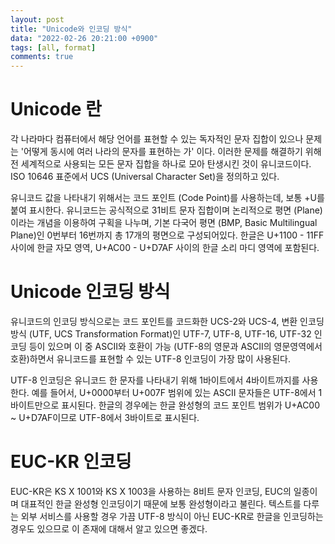```yaml
---
layout: post
title: "Unicode와 인코딩 방식"
data: "2022-02-26 20:21:00 +0900"
tags: [all, format]
comments: true
---
```


# Unicode 란

각 나라마다 컴퓨터에서 해당 언어를 표현할 수 있는 독자적인 문자 집합이 있으나 문제는 '어떻게 동시에 여러 나라의 문자를 표현하는 가' 이다. 이러한 문제를 해결하기 위해 전 세계적으로 사용되는 모든 문자 집합을 하나로 모아 탄생시킨 것이 유니코드이다. ISO 10646 표준에서 UCS (Universal Character Set)을 정의하고 있다.

유니코드 값을 나타내기 위해서는 코드 포인트 (Code Point)를 사용하는데, 보통 +U를 붙여 표시한다. 유니코드는 공식적으로 31비트 문자 집합이며 논리적으로 평면 (Plane)이라는 개념을 이용하여 구획을 나누며, 기본 다국어 평면 (BMP, Basic Multilingual Plane)인 0번부터 16번까지 총 17개의 평면으로 구성되어있다. 한글은 U+1100 - 11FF 사이에 한글 자모 영역, U+AC00 - U+D7AF 사이의 한글 소리 마디 영역에 포함된다.
<br>

# Unicode 인코딩 방식

유니코드의 인코딩 방식으로는 코드 포인트를 코드화한 UCS-2와 UCS-4, 변환 인코딩 방식 (UTF, UCS Transformation Format)인 UTF-7, UTF-8, UTF-16, UTF-32 인코딩 등이 있으며 이 중 ASCII와 호환이 가능 (UTF-8의 영문과 ASCII의 영문영역에서 호환)하면서 유니코드를 표현할 수 있는 UTF-8 인코딩이 가장 많이 사용된다.

UTF-8 인코딩은 유니코드 한 문자를 나타내기 위해 1바이트에서 4바이트까지를 사용한다. 예를 들어서, U+0000부터 U+007F 범위에 있는 ASCII 문자들은 UTF-8에서 1바이트만으로 표시된다. 한글의 경우에는 한글 완성형의 코드 포인트 범위가 U+AC00 ~ U+D7AF이므로 UTF-8에서 3바이트로 표시된다.
<br>

# EUC-KR 인코딩

EUC-KR은 KS X 1001와 KS X 1003을 사용하는 8비트 문자 인코딩, EUC의 일종이며 대표적인 한글 완성형 인코딩이기 때문에 보통 완성형이라고 불린다. 텍스트를 다루는 외부 서비스를 사용할 경우 가끔 UTF-8 방식이 아닌 EUC-KR로 한글을 인코딩하는 경우도 있으므로 이 존재에 대해서 알고 있으면 좋겠다.
